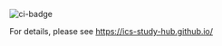 ![ci-badge](https://github.com/ics-study-hub/ics-study-hub/workflows/ics-study-hub/badge.svg)

For details, please see https://ics-study-hub.github.io/
